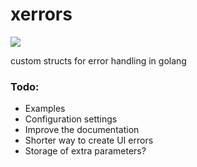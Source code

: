 # xerrors
<img src="https://goreportcard.com/badge/github.com/IamBc/xerrors" />
<br/>

custom structs for error handling in golang
<br/>
<h3>Todo:</h3>
<ul>
<li>Examples</li>
<li>Configuration settings</li>
<li>Improve the documentation</li>
<li>Shorter way to create UI errors</li>
<li>Storage of extra parameters?</li>
</ul>
